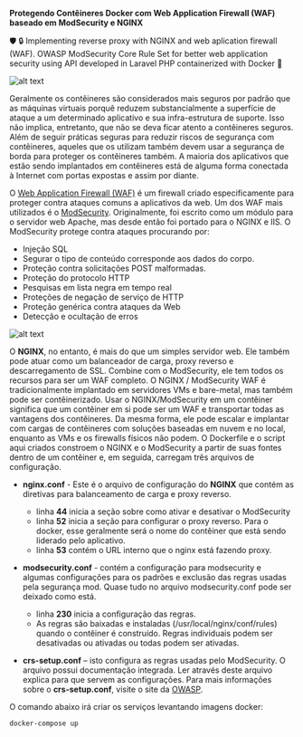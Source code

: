 **Protegendo Contêineres Docker com Web Application Firewall (WAF) baseado em ModSecurity e NGINX**

:shield: :lock:  Implementing reverse proxy with NGINX and web aplication firewall (WAF). OWASP ModSecurity Core Rule Set for better web application security using API developed in Laravel PHP  containerized with Docker :whale:

![alt text](https://techcrunch.com/wp-content/uploads/2016/08/r10-blog-modsecurity-ddos.jpg?w=730&crop=1)

  Geralmente os contêineres são considerados mais seguros por padrão que as máquinas virtuais porquê reduzem substancialmente a superfície de ataque a um determinado aplicativo e sua infra-estrutura de suporte. Isso não implica, entretanto, que não se deva ficar atento a contêineres seguros. Além de seguir práticas seguras para reduzir riscos de segurança com contêineres, aqueles que os utilizam também devem usar a segurança de borda para proteger os contêineres também. A maioria dos aplicativos que estão sendo implantados em contêineres está de alguma forma conectada à Internet com portas expostas e assim por diante.

O [Web Application Firewall (WAF)](https://www.owasp.org/index.php/Web_Application_Firewall) é um firewall criado especificamente para proteger contra ataques comuns a aplicativos da web. Um dos WAF mais utilizados é o [ModSecurity](https://modsecurity.org/). Originalmente, foi escrito como um módulo para o servidor web Apache, mas desde então foi portado para o NGINX e IIS. O ModSecurity protege contra ataques procurando por:

- Injeção SQL
- Segurar o tipo de conteúdo corresponde aos dados do corpo.
- Proteção contra solicitações POST malformadas.
- Proteção do protocolo HTTP
- Pesquisas em lista negra em tempo real
- Proteções de negação de serviço de HTTP
- Proteção genérica contra ataques da Web
- Detecção e ocultação de erros

![alt text](https://www.nginx.com/wp-content/uploads/2017/08/blog-fm-2017-modsecurity-featured-500x300.png)

O **NGINX**, no entanto, é mais do que um simples servidor web. Ele também pode atuar como um balanceador de carga, proxy reverso e descarregamento de SSL. Combine com o ModSecurity, ele tem todos os recursos para ser um WAF completo. O NGINX / ModSecurity WAF é tradicionalmente implantado em servidores VMs e bare-metal, mas também pode ser contêinerizado. Usar o NGINX/ModSecurity em um contêiner significa que um contêiner em si pode ser um WAF e transportar todas as vantagens dos contêineres. Da mesma forma, ele pode escalar e implantar com cargas de contêineres com soluções baseadas em nuvem e no local, enquanto as VMs e os firewalls físicos não podem. O Dockerfile e o script aqui criados constroem o NGINX e o ModSecurity a partir de suas fontes dentro de um contêiner e, em seguida, carregam três arquivos de configuração.

*   **nginx.conf** - Este é o arquivo de configuração do **NGINX** que contém as diretivas para balanceamento de carga e proxy reverso.
    *   linha **44** inicia a seção sobre como ativar e desativar o ModSecurity
    *   linha **52** inicia a seção para configurar o proxy reverso. Para o docker, esse geralmente será o nome do contêiner que está sendo liderado pelo aplicativo.
    *   linha **53** contém o URL interno que o nginx está fazendo proxy.
    
*   **modsecurity.conf** - contém a configuração para modsecurity e algumas configurações para os padrões e exclusão das regras usadas pela segurança mod. Quase tudo no arquivo modsecurity.conf pode ser deixado como está.
    *   linha **230** inicia a configuração das regras.
    *   As regras são baixadas e instaladas (/usr/local/nginx/conf/rules) quando o contêiner é construído. Regras individuais podem ser desativadas ou ativadas ou todas podem ser ativadas.
    
*   **crs-setup.conf** – isto configura as regras usadas pelo ModSecurity. O arquivo possui documentação integrada. Ler através deste arquivo explica para que servem as configurações. Para mais informações sobre o **crs-setup.conf**, visite o site da [OWASP](https://www.owasp.org/index.php/Main_Page).

O comando abaixo irá criar os serviços levantando imagens docker:

```sh
docker-compose up
```
